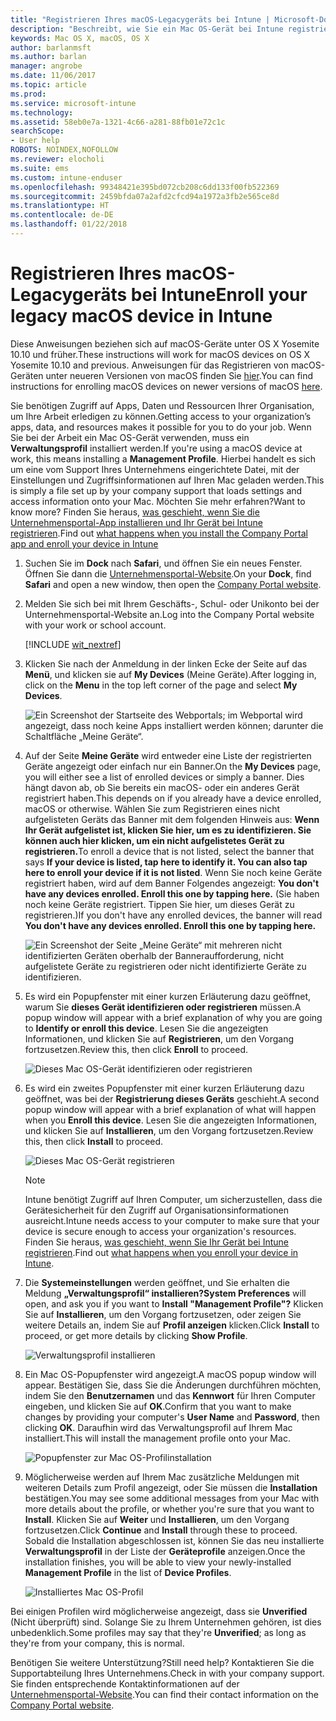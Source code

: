```yaml
---
title: "Registrieren Ihres macOS-Legacygeräts bei Intune | Microsoft-Dokumentation"
description: "Beschreibt, wie Sie ein Mac OS-Gerät bei Intune registrieren."
keywords: Mac OS X, macOS, OS X
author: barlanmsft
ms.author: barlan
manager: angrobe
ms.date: 11/06/2017
ms.topic: article
ms.prod: 
ms.service: microsoft-intune
ms.technology: 
ms.assetid: 58eb0e7a-1321-4c66-a281-88fb01e72c1c
searchScope:
- User help
ROBOTS: NOINDEX,NOFOLLOW
ms.reviewer: elocholi
ms.suite: ems
ms.custom: intune-enduser
ms.openlocfilehash: 99348421e395bd072cb208c6dd133f00fb522369
ms.sourcegitcommit: 2459bfda07a2afd2cfcd94a1972a3fb2e565ce8d
ms.translationtype: HT
ms.contentlocale: de-DE
ms.lasthandoff: 01/22/2018
---
```

# <a name="enroll-your-legacy-macos-device-in-intune"></a><span data-ttu-id="2b2d9-104">Registrieren Ihres macOS-Legacygeräts bei Intune</span><span class="sxs-lookup"><span data-stu-id="2b2d9-104">Enroll your legacy macOS device in Intune</span></span>

<span data-ttu-id="2b2d9-105">Diese Anweisungen beziehen sich auf macOS-Geräte unter OS X Yosemite 10.10 und früher.</span><span class="sxs-lookup"><span data-stu-id="2b2d9-105">These instructions will work for macOS devices on OS X Yosemite 10.10 and previous.</span></span> <span data-ttu-id="2b2d9-106">Anweisungen für das Registrieren von macOS-Geräten unter neueren Versionen von macOS finden Sie [hier](enroll-your-device-in-intune-macos-cp.md).</span><span class="sxs-lookup"><span data-stu-id="2b2d9-106">You can find instructions for enrolling macOS devices on newer versions of macOS [here](enroll-your-device-in-intune-macos-cp.md).</span></span>

<span data-ttu-id="2b2d9-107">Sie benötigen Zugriff auf Apps, Daten und Ressourcen Ihrer Organisation, um Ihre Arbeit erledigen zu können.</span><span class="sxs-lookup"><span data-stu-id="2b2d9-107">Getting access to your organization’s apps, data, and resources makes it possible for you to do your job.</span></span> <span data-ttu-id="2b2d9-108">Wenn Sie bei der Arbeit ein Mac OS-Gerät verwenden, muss ein __Verwaltungsprofil__ installiert werden.</span><span class="sxs-lookup"><span data-stu-id="2b2d9-108">If you're using a macOS device at work, this means installing a __Management Profile__.</span></span> <span data-ttu-id="2b2d9-109">Hierbei handelt es sich um eine vom Support Ihres Unternehmens eingerichtete Datei, mit der Einstellungen und Zugriffsinformationen auf Ihren Mac geladen werden.</span><span class="sxs-lookup"><span data-stu-id="2b2d9-109">This is simply a file set up by your company support that loads settings and access information onto your Mac.</span></span> <span data-ttu-id="2b2d9-110">Möchten Sie mehr erfahren?</span><span class="sxs-lookup"><span data-stu-id="2b2d9-110">Want to know more?</span></span> <span data-ttu-id="2b2d9-111">Finden Sie heraus, [was geschieht, wenn Sie die Unternehmensportal-App installieren und Ihr Gerät bei Intune registrieren](what-happens-if-you-install-the-company-portal-app-and-enroll-your-device-in-intune-ios.md).</span><span class="sxs-lookup"><span data-stu-id="2b2d9-111">Find out [what happens when you install the Company Portal app and enroll your device in Intune](what-happens-if-you-install-the-company-portal-app-and-enroll-your-device-in-intune-ios.md)</span></span>

1. <span data-ttu-id="2b2d9-112">Suchen Sie im __Dock__ nach __Safari__, und öffnen Sie ein neues Fenster. Öffnen Sie dann die [Unternehmensportal-Website](https://portal.manage.microsoft.com#HelpDeskDialog).</span><span class="sxs-lookup"><span data-stu-id="2b2d9-112">On your __Dock__, find __Safari__ and open a new window, then open the [Company Portal website](https://portal.manage.microsoft.com#HelpDeskDialog).</span></span>
2. <span data-ttu-id="2b2d9-113">Melden Sie sich bei mit Ihrem Geschäfts-, Schul- oder Unikonto bei der Unternehmensportal-Website an.</span><span class="sxs-lookup"><span data-stu-id="2b2d9-113">Log into the Company Portal website with your work or school account.</span></span>

   [!INCLUDE [wit_nextref](includes/end-user-password-guidance.md)]


3. <span data-ttu-id="2b2d9-114">Klicken Sie nach der Anmeldung in der linken Ecke der Seite auf das **Menü**, und klicken sie auf **My Devices** (Meine Geräte).</span><span class="sxs-lookup"><span data-stu-id="2b2d9-114">After logging in, click on the **Menu** in the top left corner of the page and select **My Devices**.</span></span>

   ![Ein Screenshot der Startseite des Webportals; im Webportal wird angezeigt, dass noch keine Apps installiert werden können; darunter die Schaltfläche „Meine Geräte“.](./media/macOS_enroll_001_landing_page.png)

4. <span data-ttu-id="2b2d9-116">Auf der Seite __Meine Geräte__ wird entweder eine Liste der registrierten Geräte angezeigt oder einfach nur ein Banner.</span><span class="sxs-lookup"><span data-stu-id="2b2d9-116">On the __My Devices__ page, you will either see a list of enrolled devices or simply a banner.</span></span> <span data-ttu-id="2b2d9-117">Dies hängt davon ab, ob Sie bereits ein macOS- oder ein anderes Gerät registriert haben.</span><span class="sxs-lookup"><span data-stu-id="2b2d9-117">This depends on if you already have a device enrolled, macOS or otherwise.</span></span> <span data-ttu-id="2b2d9-118">Wählen Sie zum Registrieren eines nicht aufgelisteten Geräts das Banner mit dem folgenden Hinweis aus: __Wenn Ihr Gerät aufgelistet ist, klicken Sie hier, um es zu identifizieren. Sie können auch hier klicken, um ein nicht aufgelistetes Gerät zu registrieren.__</span><span class="sxs-lookup"><span data-stu-id="2b2d9-118">To enroll a device that is not listed, select the banner that says __If your device is listed, tap here to identify it. You can also tap here to enroll your device if it is not listed__.</span></span> <span data-ttu-id="2b2d9-119">Wenn Sie noch keine Geräte registriert haben, wird auf dem Banner Folgendes angezeigt: **You don't have any devices enrolled. Enroll this one by tapping here.** (Sie haben noch keine Geräte registriert. Tippen Sie hier, um dieses Gerät zu registrieren.)</span><span class="sxs-lookup"><span data-stu-id="2b2d9-119">If you don't have any enrolled devices, the banner will read **You don't have any devices enrolled. Enroll this one by tapping here.**</span></span>

   ![Ein Screenshot der Seite „Meine Geräte“ mit mehreren nicht identifizierten Geräten oberhalb der Banneraufforderung, nicht aufgelistete Geräte zu registrieren oder nicht identifizierte Geräte zu identifizieren.](./media/macOS_enroll_002_tap_here_banner.png)

5. <span data-ttu-id="2b2d9-121">Es wird ein Popupfenster mit einer kurzen Erläuterung dazu geöffnet, warum Sie __dieses Gerät identifizieren oder registrieren__ müssen.</span><span class="sxs-lookup"><span data-stu-id="2b2d9-121">A popup window will appear with a brief explanation of why you are going to __Identify or enroll this device__.</span></span> <span data-ttu-id="2b2d9-122">Lesen Sie die angezeigten Informationen, und klicken Sie auf __Registrieren__, um den Vorgang fortzusetzen.</span><span class="sxs-lookup"><span data-stu-id="2b2d9-122">Review this, then click __Enroll__ to proceed.</span></span>

   ![Dieses Mac OS-Gerät identifizieren oder registrieren](./media/macOS_enroll_003_IDenroll_popup.png)

6. <span data-ttu-id="2b2d9-124">Es wird ein zweites Popupfenster mit einer kurzen Erläuterung dazu geöffnet, was bei der __Registrierung dieses Geräts__ geschieht.</span><span class="sxs-lookup"><span data-stu-id="2b2d9-124">A second popup window will appear with a brief explanation of what will happen when you __Enroll this device__.</span></span> <span data-ttu-id="2b2d9-125">Lesen Sie die angezeigten Informationen, und klicken Sie auf __Installieren__, um den Vorgang fortzusetzen.</span><span class="sxs-lookup"><span data-stu-id="2b2d9-125">Review this, then click __Install__ to proceed.</span></span>

   ![Dieses Mac OS-Gerät registrieren](./media/macOS_enroll_004_enroll_popup.png)

   > [!NOTE]
   > <span data-ttu-id="2b2d9-127">Intune benötigt Zugriff auf Ihren Computer, um sicherzustellen, dass die Gerätesicherheit für den Zugriff auf Organisationsinformationen ausreicht.</span><span class="sxs-lookup"><span data-stu-id="2b2d9-127">Intune needs access to your computer to make sure that your device is secure enough to access your organization's resources.</span></span> <span data-ttu-id="2b2d9-128">Finden Sie heraus, [was geschieht, wenn Sie Ihr Gerät bei Intune registrieren](what-happens-if-you-install-the-Company-Portal-app-and-enroll-your-device-in-intune-ios.md).</span><span class="sxs-lookup"><span data-stu-id="2b2d9-128">Find out [what happens when you enroll your device in Intune](what-happens-if-you-install-the-Company-Portal-app-and-enroll-your-device-in-intune-ios.md).</span></span>

7. <span data-ttu-id="2b2d9-129">Die __Systemeinstellungen__ werden geöffnet, und Sie erhalten die Meldung __„Verwaltungsprofil“ installieren?__</span><span class="sxs-lookup"><span data-stu-id="2b2d9-129">__System Preferences__ will open, and ask you if you want to __Install "Management Profile"?__</span></span> <span data-ttu-id="2b2d9-130">Klicken Sie auf __Installieren__, um den Vorgang fortzusetzen, oder zeigen Sie weitere Details an, indem Sie auf __Profil anzeigen__ klicken.</span><span class="sxs-lookup"><span data-stu-id="2b2d9-130">Click __Install__ to proceed, or get more details by clicking __Show Profile__.</span></span>

   ![Verwaltungsprofil installieren](./media/macOS_enroll_005_sysprefs_mgmt_profile.png)

8. <span data-ttu-id="2b2d9-132">Ein Mac OS-Popupfenster wird angezeigt.</span><span class="sxs-lookup"><span data-stu-id="2b2d9-132">A macOS popup window will appear.</span></span> <span data-ttu-id="2b2d9-133">Bestätigen Sie, dass Sie die Änderungen durchführen möchten, indem Sie den __Benutzernamen__ und das __Kennwort__ für Ihren Computer eingeben, und klicken Sie auf __OK__.</span><span class="sxs-lookup"><span data-stu-id="2b2d9-133">Confirm that you want to make changes by providing your computer's __User Name__ and __Password__, then clicking __OK__.</span></span> <span data-ttu-id="2b2d9-134">Daraufhin wird das Verwaltungsprofil auf Ihrem Mac installiert.</span><span class="sxs-lookup"><span data-stu-id="2b2d9-134">This will install the management profile onto your Mac.</span></span>

   ![Popupfenster zur Mac OS-Profilinstallation](./media/macOS_enroll_006_sysprefs_admin_login.png)

9. <span data-ttu-id="2b2d9-136">Möglicherweise werden auf Ihrem Mac zusätzliche Meldungen mit weiteren Details zum Profil angezeigt, oder Sie müssen die __Installation__ bestätigen.</span><span class="sxs-lookup"><span data-stu-id="2b2d9-136">You may see some additional messages from your Mac with more details about the profile, or whether you're sure that you want to __Install__.</span></span> <span data-ttu-id="2b2d9-137">Klicken Sie auf __Weiter__ und __Installieren__, um den Vorgang fortzusetzen.</span><span class="sxs-lookup"><span data-stu-id="2b2d9-137">Click __Continue__ and __Install__ through these to proceed.</span></span> <span data-ttu-id="2b2d9-138">Sobald die Installation abgeschlossen ist, können Sie das neu installierte __Verwaltungsprofil__ in der Liste der __Geräteprofile__ anzeigen.</span><span class="sxs-lookup"><span data-stu-id="2b2d9-138">Once the installation finishes, you will be able to view your newly-installed __Management Profile__ in the list of __Device Profiles__.</span></span>

   ![Installiertes Mac OS-Profil](./media/macOS_enroll_007_sysprefs_installed_profile.png)

<span data-ttu-id="2b2d9-140">Bei einigen Profilen wird möglicherweise angezeigt, dass sie **Unverified** (Nicht überprüft) sind. Solange Sie zu Ihrem Unternehmen gehören, ist dies unbedenklich.</span><span class="sxs-lookup"><span data-stu-id="2b2d9-140">Some profiles may say that they're **Unverified**; as long as they're from your company, this is normal.</span></span>

<span data-ttu-id="2b2d9-141">Benötigen Sie weitere Unterstützung?</span><span class="sxs-lookup"><span data-stu-id="2b2d9-141">Still need help?</span></span> <span data-ttu-id="2b2d9-142">Kontaktieren Sie die Supportabteilung Ihres Unternehmens.</span><span class="sxs-lookup"><span data-stu-id="2b2d9-142">Check in with your company support.</span></span> <span data-ttu-id="2b2d9-143">Sie finden entsprechende Kontaktinformationen auf der [Unternehmensportal-Website](https://portal.manage.microsoft.com#HelpDeskDialog).</span><span class="sxs-lookup"><span data-stu-id="2b2d9-143">You can find their contact information on the [Company Portal website](https://portal.manage.microsoft.com#HelpDeskDialog).</span></span>
